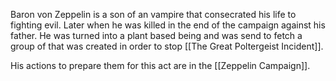 Baron von Zeppelin is a son of an vampire that consecrated his life to fighting evil. Later when he was killed in the end of the campaign against his father.
He was turned into a plant based being and was send to fetch a group of that was created in order to stop [[The Great Poltergeist Incident]].

His actions to prepare them for this act are in the [[Zeppelin Campaign]].
